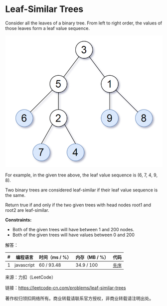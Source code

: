 # Leaf-Similar Trees

Consider all the leaves of a binary tree.  From left to right order, the values of those leaves form a leaf value sequence.

![示例1](./eg1.png)

For example, in the given tree above, the leaf value sequence is (6, 7, 4, 9, 8).

Two binary trees are considered leaf-similar if their leaf value sequence is the same.

Return true if and only if the two given trees with head nodes root1 and root2 are leaf-similar.

**Constraints:**
- Both of the given trees will have between 1 and 200 nodes.
- Both of the given trees will have values between 0 and 200

解答：

**#**|**编程语言**|**时间（ms / %）**|**内存（MB / %）**|**代码**
--|--|--|--|--
1|javascript|60 / 93.48|34.9 / 100|[先序](./javascript/ac_v1.js)

来源：力扣（LeetCode）

链接：https://leetcode-cn.com/problems/leaf-similar-trees

著作权归领扣网络所有。商业转载请联系官方授权，非商业转载请注明出处。
